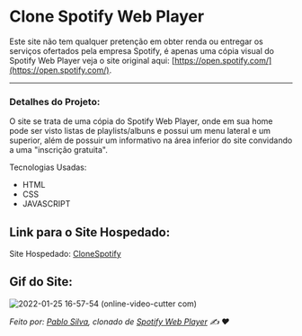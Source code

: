# Clone Spotify Web Player
Este site não tem qualquer pretenção em obter renda ou entregar os serviços ofertados pela empresa Spotify, é apenas uma cópia visual do Spotify Web Player veja o site original aqui: [https://open.spotify.com/](https://open.spotify.com/).

---
### Detalhes do Projeto:
O site se trata de uma cópia do Spotify Web Player, onde em sua home pode ser visto listas de playlists/albuns e possui um menu lateral e um superior, além de possuir um informativo na área inferior do site convidando a uma "inscrição gratuita".

Tecnologias Usadas:
* HTML
* CSS
* JAVASCRIPT

## Link para o  Site Hospedado:
Site Hospedado: [CloneSpotify](https://clonespotify.pabrito.repl.co/)

## Gif do Site:

![2022-01-25 16-57-54 (online-video-cutter com)](https://user-images.githubusercontent.com/74545818/151051319-b6ad8c72-6c82-47fa-a5ea-12bab5aa4b16.gif)

*Feito por: [Pablo Silva](https://github.com/PabloSilvaX), clonado de [Spotify Web Player](https://open.spotify.com/) :writing_hand: :heart:*
